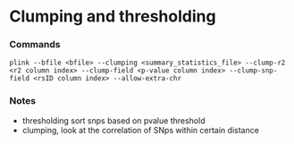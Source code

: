 # Clumping and thresholding

### Commands
`plink --bfile <bfile> --clumping <summary_statistics_file> --clump-r2 <r2 column index> --clump-field <p-value column index> --clump-snp-field <rsID column index> --allow-extra-chr` <br> 
  
### Notes
  - thresholding sort snps based on pvalue threshold
  - clumping, look at the correlation of SNps within  certain distance
